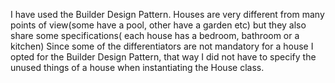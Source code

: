 I have used the Builder Design Pattern. 
Houses are very different from many points of view(some have a pool, other have a garden etc) but they also share some specifications( each house has a bedroom, bathroom or a kitchen)
Since some of the differentiators are not mandatory for a house I opted for the Builder Design Pattern, that way  I did not have to specify the unused things of a house when instantiating the House class.
